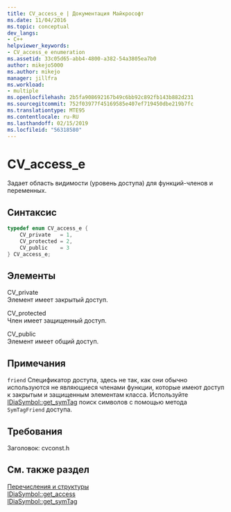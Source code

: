 ```yaml
---
title: CV_access_e | Документация Майкрософт
ms.date: 11/04/2016
ms.topic: conceptual
dev_langs:
- C++
helpviewer_keywords:
- CV_access_e enumeration
ms.assetid: 33c05d65-abb4-4800-a382-54a3805ea7b0
author: mikejo5000
ms.author: mikejo
manager: jillfra
ms.workload:
- multiple
ms.openlocfilehash: 2b5fa908692167b49c6bb92c892fb143b882d231
ms.sourcegitcommit: 752f03977f45169585e407ef719450dbe219b7fc
ms.translationtype: MTE95
ms.contentlocale: ru-RU
ms.lasthandoff: 02/15/2019
ms.locfileid: "56318580"
---
```

# <a name="cvaccesse"></a>CV_access_e
Задает область видимости (уровень доступа) для функций-членов и переменных.

## <a name="syntax"></a>Синтаксис

```C++
typedef enum CV_access_e {
    CV_private   = 1,
    CV_protected = 2,
    CV_public    = 3
} CV_access_e;
```

## <a name="elements"></a>Элементы
CV_private  
Элемент имеет закрытый доступ.

CV_protected  
Член имеет защищенный доступ.

CV_public  
Элемент имеет общий доступ.

## <a name="remarks"></a>Примечания
`friend` Спецификатор доступа, здесь не так, как они обычно используются не являющиеся членами функции, которые имеют доступ к закрытым и защищенным элементам класса. Используйте [IDiaSymbol::get_symTag](../../debugger/debug-interface-access/idiasymbol-get-symtag.md) поиск символов с помощью метода `SymTagFriend` доступа.

## <a name="requirements"></a>Требования
Заголовок: cvconst.h

## <a name="see-also"></a>См. также раздел
[Перечисления и структуры](../../debugger/debug-interface-access/enumerations-and-structures.md)  
[IDiaSymbol::get_access](../../debugger/debug-interface-access/idiasymbol-get-access.md)  
[IDiaSymbol::get_symTag](../../debugger/debug-interface-access/idiasymbol-get-symtag.md)
